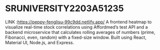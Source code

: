 # SRUNIVERSITY2203A51235

LINK :https://peppy-fenglisu-99c9dd.netlify.app/ A frontend heatmap to visualize real-time stock correlations using Affordmed’s test API and a backend microservice that calculates rolling averages of numbers (prime, Fibonacci, even, random) with a fixed-size window. Built using React, Material UI, Node.js, and Express.

